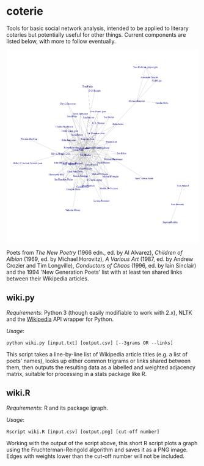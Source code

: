 # coterie

Tools for basic social network analysis, intended to be applied to literary coteries but potentially useful for other things. Current components are listed below, with more to follow eventually.

![Example output](example.png)

Poets from *The New Poetry* (1966 edn., ed. by Al Alvarez), *Children of Albion* (1969, ed. by Michael Horovitz), *A Various Art* (1987, ed. by Andrew Crozier and Tim Longville), *Conductors of Chaos* (1996, ed. by Iain Sinclair) and the 1994 'New Generation Poets' list with at least ten shared links between their Wikipedia articles.

## wiki.py

*Requirements*: Python 3 (though easily modifiable to work with 2.x), NLTK and the [Wikipedia](https://github.com/goldsmith/Wikipedia) API wrapper for Python.

*Usage*:

    python wiki.py [input.txt] [output.csv] [--3grams OR --links]

This script takes a line-by-line list of Wikipedia article titles (e.g. a list of poets' names), looks up either common trigrams or links shared between them, then outputs the resulting data as a labelled and weighted adjacency matrix, suitable for processing in a stats package like R.

## wiki.R

*Requirements*: R and its package igraph.

*Usage*:

    Rscript wiki.R [input.csv] [output.png] [cut-off number]

Working with the output of the script above, this short R script plots a graph using the Fruchterman-Reingold algorithm and saves it as a PNG image. Edges with weights lower than the cut-off number will not be included.
